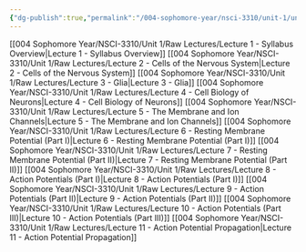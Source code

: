 ```yaml
---
{"dg-publish":true,"permalink":"/004-sophomore-year/nsci-3310/unit-1/unit-1-lectures/"}
---
```


[[004 Sophomore Year/NSCI-3310/Unit 1/Raw Lectures/Lecture 1 - Syllabus Overview\|Lecture 1 - Syllabus Overview]]
[[004 Sophomore Year/NSCI-3310/Unit 1/Raw Lectures/Lecture 2 - Cells of the Nervous System\|Lecture 2 - Cells of the Nervous System]]
[[004 Sophomore Year/NSCI-3310/Unit 1/Raw Lectures/Lecture 3 - Glia\|Lecture 3 - Glia]]
[[004 Sophomore Year/NSCI-3310/Unit 1/Raw Lectures/Lecture 4 - Cell Biology of Neurons\|Lecture 4 - Cell Biology of Neurons]]
[[004 Sophomore Year/NSCI-3310/Unit 1/Raw Lectures/Lecture 5 - The Membrane and Ion Channels\|Lecture 5 - The Membrane and Ion Channels]]
[[004 Sophomore Year/NSCI-3310/Unit 1/Raw Lectures/Lecture 6 - Resting Membrane Potential (Part I)\|Lecture 6 - Resting Membrane Potential (Part I)]]
[[004 Sophomore Year/NSCI-3310/Unit 1/Raw Lectures/Lecture 7 - Resting Membrane Potential (Part II)\|Lecture 7 - Resting Membrane Potential (Part II)]]
[[004 Sophomore Year/NSCI-3310/Unit 1/Raw Lectures/Lecture 8 - Action Potentials (Part I)\|Lecture 8 - Action Potentials (Part I)]]
[[004 Sophomore Year/NSCI-3310/Unit 1/Raw Lectures/Lecture 9 - Action Potentials (Part II)\|Lecture 9 - Action Potentials (Part II)]]
[[004 Sophomore Year/NSCI-3310/Unit 1/Raw Lectures/Lecture 10 - Action Potentials (Part III)\|Lecture 10 - Action Potentials (Part III)]]
[[004 Sophomore Year/NSCI-3310/Unit 1/Raw Lectures/Lecture 11 - Action Potential Propagation\|Lecture 11 - Action Potential Propagation]]

